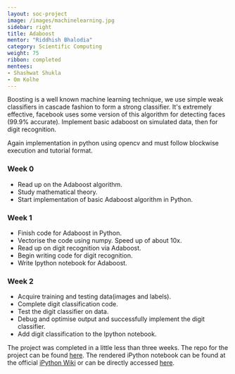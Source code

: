 ```yaml
---
layout: soc-project
image: /images/machinelearning.jpg
sidebar: right
title: Adaboost
mentor: "Riddhish Bhalodia"
category: Scientific Computing
weight: 75
ribbon: completed
mentees:
- Shashwat Shukla
- Om Kolhe
---
```


Boosting is a well known machine learning technique, we use simple weak classifiers in cascade fashion to form a strong classifier. It's extremely effective, facebook uses some version of this algorithm for detecting faces (99.9% accurate). Implement basic adaboost on simulated data, then for digit recognition.

<!--break-->

Again implementation in python using opencv and must follow blockwise execution and tutorial format.

### Week 0
 * Read up on the Adaboost algorithm.
 * Study mathematical theory.
 * Start implementation of basic Adaboost algorithm in Python.

### Week 1
 * Finish code for Adaboost in Python.
 * Vectorise the code using numpy. Speed up of about 10x.
 * Read up on digit recognition via Adaboost.
 * Begin writing code for digit recognition.
 * Write Ipython notebook for Adaboost.

### Week 2
* Acquire training and testing data(images and labels).
* Complete digit classification code.
* Test the digit classifier on data.
* Debug and optimise output and successfully implement the digit classifier.
* Add digit classification to the Ipython notebook.

The project was completed in a little less than three weeks.
The repo for the project can be found [here](https://github.com/riddhishb/ipython-notebooks/tree/master/Adaboost).
The rendered iPython notebook can be found at the official [iPython Wiki](https://github.com/ipython/ipython/wiki/A-gallery-of-interesting-IPython-Notebooks#statistics-machine-learning-and-data-science) or can be directly accessed [here](https://nbviewer.jupyter.org/github/riddhishb/ipython-notebooks/blob/master/Adaboost/Adaboost_Final%20note.ipynb).
